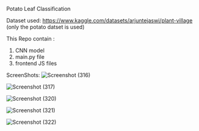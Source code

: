 Potato Leaf Classification 

Dataset used: https://www.kaggle.com/datasets/arjuntejaswi/plant-village (only the potato datset is used)

This Repo contain : 
1. CNN model
2. main.py file
3. frontend JS files 

ScreenShots:
![Screenshot (316)](https://github.com/aryanmarshian/Potato-Leaf-Classification/assets/137106002/ded7af20-a065-41f4-bd5a-2b9aa5ef1387)

![Screenshot (317)](https://github.com/aryanmarshian/Potato-Leaf-Classification/assets/137106002/a4a33584-f129-4137-9baa-eba8bffdcbae)

![Screenshot (320)](https://github.com/aryanmarshian/Potato-Leaf-Classification/assets/137106002/1ba7cb39-bcba-4e64-ad2e-28496712e918)

![Screenshot (321)](https://github.com/aryanmarshian/Potato-Leaf-Classification/assets/137106002/a64ac475-e837-4b88-8b4d-650c696cf85a)

![Screenshot (322)](https://github.com/aryanmarshian/Potato-Leaf-Classification/assets/137106002/d678eaa5-743c-40b1-88d3-84c86a41d436)



